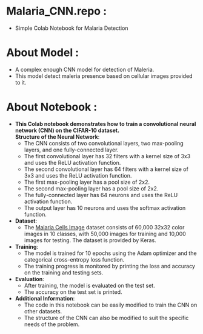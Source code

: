 # Malaria_CNN.repo :
- Simple Colab Notebook for Malaria Detection
# About Model :
- A complex enough CNN model for detection of Maleria.
- This model detect maleria presence based on cellular images provided to it.
# About Notebook :
- <b>This Colab notebook demonstrates how to train a convolutional neural network (CNN) on the CIFAR-10 dataset.<br>Structure of the Neural Network</b>:
    - The CNN consists of two convolutional layers, two max-pooling layers, and one fully-connected layer.
    - The first convolutional layer has 32 filters with a kernel size of 3x3 and uses the ReLU activation function.
    - The second convolutional layer has 64 filters with a kernel size of 3x3 and uses the ReLU activation function.
    - The first max-pooling layer has a pool size of 2x2.
    - The second max-pooling layer has a pool size of 2x2.
    - The fully-connected layer has 64 neurons and uses the ReLU activation function.
    - The output layer has 10 neurons and uses the softmax activation function.
- <b>Dataset</b>:
  - The <a href = https://www.kaggle.com/datasets/iarunava/cell-images-for-detecting-malaria>Malaria Cells Image</a> dataset consists of 60,000 32x32 color images in 10 classes, with 50,000 images for training and 10,000 images for testing.
    The dataset is provided by Keras.
- <b>Training</b>:
  - The model is trained for 10 epochs using the Adam optimizer and the categorical cross-entropy loss function.
  - The training progress is monitored by printing the loss and accuracy on the training and testing sets.
- <b>Evaluation</b>:
  - After training, the model is evaluated on the test set.
  - The accuracy on the test set is printed.
- <b>Additional Information</b>:
  - The code in this notebook can be easily modified to train the CNN on other datasets.
  - The structure of the CNN can also be modified to suit the specific needs of the problem.
